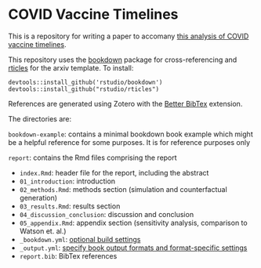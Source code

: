# COVID Vaccine Timelines

This is a repository for writing a paper to accomany [this analysis of COVID vaccine timelines](https://github.com/davidoj/covid-vaccine-timeline).

This repository uses the [bookdown](https://bookdown.org/yihui/rmarkdown/books.html) package for cross-referencing and [rticles](https://bookdown.org/yihui/rmarkdown/journals.html) for the arxiv template. To install:

	devtools::install_github('rstudio/bookdown')
	devtools::install_github("rstudio/rticles")

References are generated using Zotero with the [Better BibTex](https://retorque.re/zotero-better-bibtex/) extension.

The directories are:

`bookdown-example`: contains a minimal bookdown book example which might be a helpful reference for some purposes. It is for reference purposes only

`report`: contains the Rmd files comprising the report
 - `index.Rmd`: header file for the report, including the abstract
 - `01_introduction`: introduction
 - `02_methods.Rmd`: methods section (simulation and counterfactual generation)
 - `03_results.Rmd`: results section
 - `04_discussion_conclusion`: discussion and conclusion
 - `05_appendix.Rmd`: appendix section (sensitivity analysis, comparison to Watson et. al.)
 - `_bookdown.yml`: [optional build settings](https://bookdown.org/yihui/rmarkdown/bookdown-project.html#bookdown.yml)
 - `_output.yml`: [specify book output formats and format-specific settings](https://bookdown.org/yihui/rmarkdown/bookdown-project.html#bookdown.yml)
 - `report.bib`: BibTex references